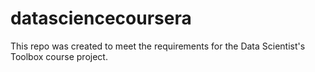 datasciencecoursera
===================

This repo was created to meet the requirements for the Data Scientist's Toolbox course project.
